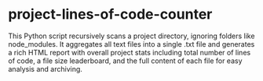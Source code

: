 # project-lines-of-code-counter
This Python script recursively scans a project directory, ignoring folders like node_modules. It aggregates all text files into a single .txt file and generates a rich HTML report with overall project stats including total number of lines of code, a file size leaderboard, and the full content of each file for easy analysis and archiving.
